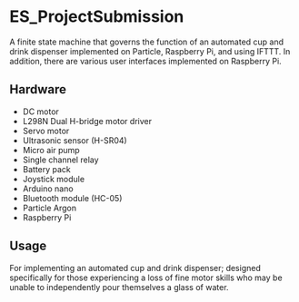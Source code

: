 # ES_ProjectSubmission
A finite state machine that governs the function of an automated cup and drink dispenser implemented on Particle, Raspberry Pi, and using IFTTT. In addition, there are various user interfaces implemented on Raspberry Pi.

## Hardware
- DC motor
- L298N Dual H-bridge motor driver
- Servo motor
- Ultrasonic sensor (H-SR04)
- Micro air pump
- Single channel relay
- Battery pack
- Joystick module
- Arduino nano
- Bluetooth module (HC-05)
- Particle Argon
- Raspberry Pi

## Usage
For implementing an automated cup and drink dispenser; designed specifically for those experiencing a loss of fine motor skills who may be 
unable to independently pour themselves a glass of water.

